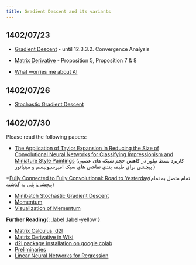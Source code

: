 ```yaml
---
title: Gradient Descent and its variants
---
```


## 1402/07/23

* [Gradient Descent](https://www.d2l.ai/chapter_optimization/gd.html) - until 12.3.3.2. Convergence Analysis
* [Matrix Derivative](https://atmos.washington.edu/~dennis/MatrixCalculus.pdf) - Proposition 5, Proposition 7 & 8

* [What worries me about AI](https://medium.com/@francois.chollet/what-worries-me-about-ai-ed9df072b704)

## 1402/07/26

* [Stochastic Gradient Descent](https://www.d2l.ai/chapter_optimization/sgd.html)

## 1402/07/30

Please read the following papers:
* [The Application of Taylor Expansion in Reducing the Size of Convolutional Neural Networks for Classifying Impressionism and Miniature Style Paintings](https://fumcs.github.io/publications/#TaylorExpansion_in_CNN_prunning99) (کاربرد بسط تیلور در کاهش حجم شبکه های عصبی پیچشی برای طبقه بندی نقاشی های سبک امپرسیونیسم و مینیاتور
)

*[Fully Connected to Fully Convolutional: Road to Yesterday](https://fumcs.github.io/publications/#FC2FC_2022)(تمام متصل به تمام پیچشی: پلی به گذشته)


* [Minibatch Stochastic Gradient Descent](https://www.d2l.ai/chapter_optimization/minibatch-sgd.html)
* [Momentum](https://www.d2l.ai/chapter_optimization/momentum.html)
* [Visualization of Mementum](https://milania.de/blog/Introduction_to_neural_network_optimizers_%5Bpart_1%5D_%E2%80%93_momentum_optimization)


**Further Reading**{: .label .label-yellow }

* [Matrix Calculus, d2l](https://www.d2l.ai/chapter_preliminaries/calculus.html) 
* [Matrix Derivative in Wiki](https://en.wikipedia.org/wiki/Matrix_calculus#Layout_conventions)
* [d2l package installation on google colab](https://stackoverflow.com/questions/76248695/d2l-package-installation-on-google-colab)
* [Preliminaries](https://d2l.ai/chapter_preliminaries/index.html)
* [Linear Neural Networks for Regression](https://d2l.ai/chapter_linear-regression/index.html)